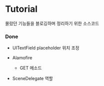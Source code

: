 # Tutorial
몰랐던 기능들을 블로깅하며 정리하기 위한 소스코드

### Done

- UITextField placeholder 위치 조정

- Alamofire
  - GET 메소드

- SceneDelegate 역할


